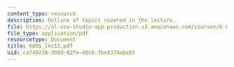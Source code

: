 ```yaml
---
content_type: resource
description: Outline of topics covered in the lecture.
file: https://ol-ocw-studio-app-production.s3.amazonaws.com/courses/6-805-ethics-and-the-law-on-the-electronic-frontier-fall-2005/caf492383b0882fe80cbfbe4374abe55_6805_lec12.pdf
file_type: application/pdf
resourcetype: Document
title: 6805_lec12.pdf
uid: caf49238-3b08-82fe-80cb-fbe4374abe55
---
```


